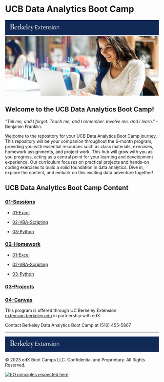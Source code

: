 # UCB Data Analytics Boot Camp
[![UCB BootCamps](images/Berkeley_Extension.png)](https://bootcamp.berkeley.edu/data/)
[![UCB BootCamps](images/UCB_data.jpeg)](https://bootcamp.berkeley.edu/data/)

## Welcome to the UCB Data Analytics Boot Camp!

_"Tell me, and I forget. Teach me, and I remember. Involve me, and I learn."_ - Benjamin Franklin.

Welcome to the repository for your UCB Data Analytics Boot Camp journey. This repository will be your companion throughout the 6-month program, providing you with essential resources such as class materials, exercises, homework assignments, and project work. This hub will grow with you as you progress, acting as a central point for your learning and development experience. Our curriculum focuses on practical projects and hands-on coding exercises to build a solid foundation in data analytics. Dive in, explore the content, and embark on this exciting data adventure together!

## UCB Data Analytics Boot Camp Content

### [01-Sessions](01-Sessions)
* [01-Excel](01-Sessions/01-Excel)

* [02-VBA-Scripting](01-Sessions/02-VBA-Scripting)

* [03-Python](01-Sessions/03-Python)

  

### [02-Homework](02-Homework)
* [01-Excel](02-Homework/01-Excel)

* [02-VBA-Scripting](02-Homework/02-VBA-Scripting)

* [03-Python](02-Homework/03-Python)

  

### [03-Projects](03-Projects)
### [04-Canvas](04-Canvas)

This program is offered through UC Berkeley Extension: [extension.berkeley.edu](https://extension.berkeley.edu) in partnership with edX.

Contact Berkeley Data Analytics Boot Camp at (510) 455-5867

---
[![UCB BootCamps](images/Berkeley_Extension.png)](https://bootcamp.berkeley.edu)

© 2023 edX Boot Camps LLC. Confidential and Proprietary. All Rights Reserved.

[![EO principles respected here](https://www.elegantobjects.org/badge.svg)](https://www.elegantobjects.org)
